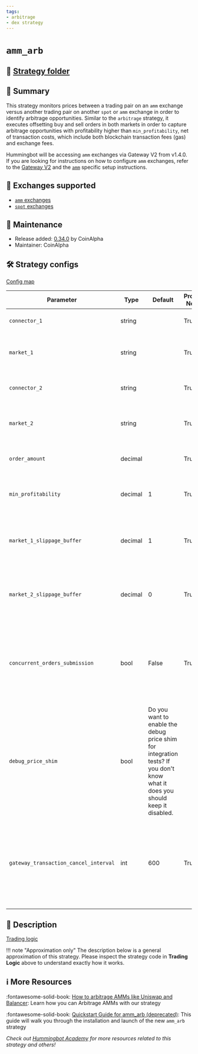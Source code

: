 ```yaml
---
tags:
- arbitrage
- dex strategy
---
```


# `amm_arb`

## 📁 [Strategy folder](https://github.com/hummingbot/hummingbot/tree/master/hummingbot/strategy/amm_arb)

## 📝 Summary

This strategy monitors prices between a trading pair on an `amm` exchange versus another trading pair on another `spot` or `amm` exchange in order to identify arbitrage opportunities. Similar to the `arbitrage` strategy, it executes offsetting buy and sell orders in both markets in order to capture arbitrage opportunities with profitability higher than `min_profitability`, net of transaction costs, which include both blockchain transaction fees (gas) and exchange fees.

Hummingbot will be accessing `amm` exchanges via Gateway V2 from v1.4.0. If you are looking for instructions on how to configure `amm` exchanges, refer to the [Gateway V2](/gateway/) and the [`amm`](/exchanges/#amm) specific setup instructions.

## 🏦 Exchanges supported

* [`amm` exchanges](/gateway/exchanges/)
* [`spot` exchanges](/exchanges/spot)

## 👷 Maintenance

* Release added: [0.34.0](/release-notes/0.34.0/) by CoinAlpha
* Maintainer: CoinAlpha

## 🛠️ Strategy configs

[Config map](https://github.com/hummingbot/hummingbot/blob/master/hummingbot/strategy/amm_arb/amm_arb_config_map.py)

| Parameter                    | Type        | Default     | Prompt New? | Prompt                                                 |
|------------------------------|-------------|-------------|-------------|--------------------------------------------------------|
| `connector_1` | string | | True | Enter your first spot connector (Exchange/AMM) |
| `market_1` | string | | True | Enter the token trading pair you would like to trade on [connector_1] |
| `connector_2` | string | | True | Enter your second spot connector (Exchange/AMM) |
| `market_2` | string | | True | Enter the token trading pair you would like to trade on [connector_2] |
| `order_amount` | decimal | | True | What is the amount of [base_asset] per order? |
| `min_profitability` | decimal | 1 | True | What is the minimum profitability for you to make a trade? |
| `market_1_slippage_buffer` | decimal | 1 | True | How much buffer do you want to add to the price to account for slippage for orders on the first market |
| `market_2_slippage_buffer` | decimal | 0 | True | How much buffer do you want to add to the price to account for slippage for orders on the second market |
| `concurrent_orders_submission` | bool | False | True | Do you want to submit both arb orders concurrently (Yes/No) ? If No, the bot will wait for first connector order filled before submitting the other order |
| `debug_price_shim` | bool | Do you want to enable the debug price shim for integration tests? If you don't know what it does you should keep it disabled. |
| `gateway_transaction_cancel_interval` | int | 600 | True | After what time should blockchain transactions be cancelled if they are not included in a block? (this only affects decentralized exchanges) (Enter time in seconds) >>> |

## 📓 Description

[Trading logic](https://github.com/hummingbot/hummingbot/blob/master/hummingbot/strategy/amm_arb/amm_arb.py)

!!! note "Approximation only"
    The description below is a general approximation of this strategy. Please inspect the strategy code in **Trading Logic** above to understand exactly how it works.

## ℹ️ More Resources

:fontawesome-solid-book: [How to arbitrage AMMs like Uniswap and Balancer](https://blog.hummingbot.org/2020-12-amm-arbitrage-uniswap-balancer/): Learn how you can Arbitrage AMMs with our strategy

:fontawesome-solid-book: [Quickstart Guide for amm_arb (deprecated)](https://hummingbot.io/academy/amm-arb): This guide will walk you through the installation and launch of the new `amm_arb` strategy

*Check out [Hummingbot Academy](https://hummingbot.io/academy) for more resources related to this strategy and others!*
